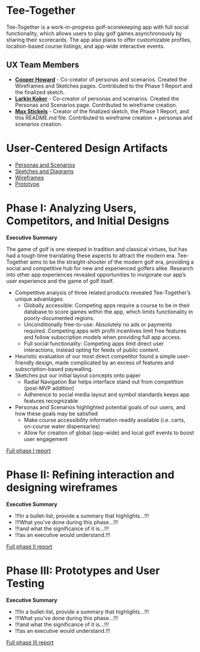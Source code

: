 # Tee-Together

Tee-Together is a work-in-progress golf-scorekeeping app with full social functionality, which allows users to play golf games asynchronously by sharing their scorecards. The app also plans to offer customizable profiles, location-based course listings, and app-wide interactive events.

## UX Team Members

* **[Cooper Howard](https://github.com/UsabilityEngineering/ux-portfolio-copper-glitch)** - Co-creator of personas and scenarios. Created the Wireframes and Sketches pages. Contributed to the Phase 1 Report and the finalized sketch.
* **[Larkin Koker](https://github.com/UsabilityEngineering/ux-portfolio-lkoker)** - Co-creator of personas and scenarios. Created the Personas and Scenarios page. Contributed to wireframe creation.
* **[Max Stickels](https://github.com/UsabilityEngineering/ux-portfolio-maxwellstickels)** - Creator of the finalized sketch, the Phase 1 Report, and this README.md file. Contributed to wireframe creation + personas and scenarios creation.

# User-Centered Design Artifacts
 
* [Personas and Scenarios](personas/)
* [Sketches and Diagrams](sketches/)
* [Wireframes](wireframes/)
* [Prototype](#)

# Phase I: Analyzing Users, Competitors, and Initial Designs

**Executive Summary**

The game of golf is one steeped in tradition and classical virtues, but has had a tough time translating these aspects to attract the modern era. Tee-Together aims to be the straight-shooter of the modern golf era, providing a social and competitive hub for new and experienced golfers alike. Research into other app experiences revealed opportunities to invigorate our app’s user experience and the game of golf itself.
- Competitive analysis of three related products revealed Tee-Together’s unique advantages:
  - Globally accessible: Competing apps require a course to be in their database to score games within the app, which limits functionality in poorly-documented regions.
  - Unconditionally free-to-use: Absolutely no ads or payments required. Competing apps with profit incentives limit free features and follow subscription models when providing full app access.
  - Full social functionality: Competing apps limit direct user interactions, instead opting for feeds of public content.
- Heuristic evaluation of our most direct competitor found a simple user-friendly design, made complicated by an excess of features and subscription-based paywalling.
- Sketches put our initial layout concepts onto paper
  - Radial Navigation Bar helps interface stand out from competition (post-MVP addition)
  - Adherence to social media layout and symbol standards keeps app features recognizable
- Personas and Scenarios highlighted potential goals of our users, and how these goals may be satisfied
  - Make course accessibility information readily available (i.e. carts, on-course water dispensaries)
  - Allow for creation of global (app-wide) and local golf events to boost user engagement


[Full phase I report](phaseI/)

# Phase II: Refining interaction and designing wireframes

**Executive Summary**

* !!!In a bullet-list, provide a summary that highlights...!!!
* !!!What you've done during this phase...!!!
* !!!and what the significance of it is...!!!
* !!!as an executive would understand.!!!

[Full phase II report](phaseII/)

# Phase III: Prototypes and User Testing

**Executive Summary**

* !!!In a bullet-list, provide a summary that highlights...!!!
* !!!What you've done during this phase...!!!
* !!!and what the significance of it is...!!!
* !!!as an executive would understand.!!!

[Full phase III report](phaseIII/)
